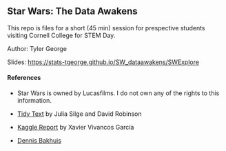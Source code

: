 ## Star Wars: The Data Awakens

This repo is files for a short (45 min) session for prespective students visiting Cornell College for STEM Day. 

Author: Tyler George

Slides: <https://stats-tgeorge.github.io/SW_dataawakens/SWExplore>


#### References

- Star Wars is owned by Lucasfilms. I do not own any of the rights to this information.

- [Tidy Text](https://www.tidytextmining.com/) by Julia Silge and David Robinson

- [Kaggle Report](https://www.kaggle.com/code/xvivancos/analyzing-star-wars-movie-scripts/report) by Xavier Vivancos García

- [Dennis Bakhuis](https://github.com/dennisbakhuis/wookieepediascience)